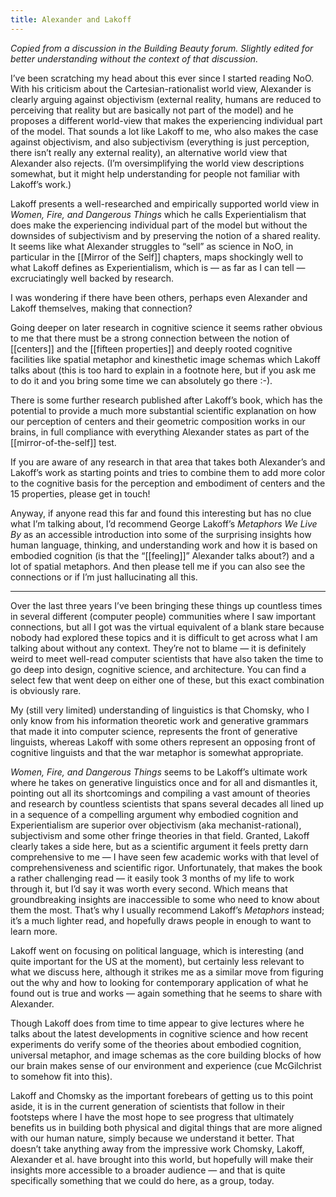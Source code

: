 ```yaml
---
title: Alexander and Lakoff
---
```


*Copied from a discussion in the Building Beauty forum. Slightly edited for better understanding without the context of that discussion.*

I’ve been scratching my head about this ever since I started reading NoO. With his criticism about the Cartesian-rationalist world view, Alexander is clearly arguing against objectivism (external reality, humans are reduced to perceiving that reality but are basically not part of the model) and he proposes a different world-view that makes the experiencing individual part of the model. That sounds a lot like Lakoff to me, who also makes the case against objectivism, and also subjectivism (everything is just perception, there isn’t really any external reality), an alternative world view that Alexander also rejects. (I’m oversimplifying the world view descriptions somewhat, but it might help understanding for people not familiar with Lakoff’s work.)

Lakoff presents a well-researched and empirically supported world view in _Women, Fire, and Dangerous Things_ which he calls Experientialism that does make the experiencing individual part of the model but without the downsides of subjectivism and by preserving the notion of a shared reality. 
It seems like what Alexander struggles to “sell” as science in NoO, in particular in the [[Mirror of the Self]] chapters, maps shockingly well to what Lakoff defines as Experientialism, which is — as far as I can tell — excruciatingly well backed by research.

I was wondering if there have been others, perhaps even Alexander and Lakoff themselves, making that connection?

Going deeper on later research in cognitive science it seems rather obvious to me that there must be a strong connection between the notion of [[centers]] and the [[fifteen properties]] and deeply rooted cognitive facilities like spatial metaphor and kinesthetic image schemas which Lakoff talks about (this is too hard to explain in a footnote here, but if you ask me to do it and you bring some time we can absolutely go there :-). 

There is some further research published after Lakoff’s book, which has the potential to provide a much more substantial scientific explanation on how our perception of centers and their geometric composition works in our brains, in full compliance with everything Alexander states as part of the [[mirror-of-the-self]] test.

If you are aware of any research in that area that takes both Alexander’s and Lakoff’s work as starting points and tries to combine them to add more color to the cognitive basis for the perception and embodiment of centers and the 15 properties, please get in touch!

Anyway, if anyone read this far and found this interesting but has no clue what I’m talking about, I’d recommend George Lakoff’s _Metaphors We Live By_ as an accessible introduction into some of the surprising insights how human language, thinking, and understanding work and how it is based on embodied cognition (is that the “[[feeling]]” Alexander talks about?) and a lot of spatial metaphors. And then please tell me if you can also see the connections or if I’m just hallucinating all this.

---

Over the last three years I’ve been bringing these things up countless times in several different (computer people) communities where I saw important connections, but all I got was the virtual equivalent of a blank stare because nobody had explored these topics and it is difficult to get across what I am talking about without any context. They’re not to blame — it is definitely weird to meet well-read computer scientists that have also taken the time to go deep into design, cognitive science, and architecture. You can find a select few that went deep on either one of these, but this exact combination is obviously rare.

My (still very limited) understanding of linguistics is that Chomsky, who I only know from his information theoretic work and generative grammars that made it into computer science, represents the front of generative linguists, whereas Lakoff with some others represent an opposing front of cognitive linguists and that the war metaphor is somewhat appropriate.

_Women, Fire, and Dangerous Things_ seems to be Lakoff’s ultimate work where he takes on generative linguistics once and for all and dismantles it, pointing out all its shortcomings and compiling a vast amount of theories and research by countless scientists that spans several decades all lined up in a sequence of a compelling argument why embodied cognition and Experientialism are superior over objectivism (aka mechanist-rational), subjectivism and some other fringe theories in that field. Granted, Lakoff clearly takes a side here, but as a scientific argument it feels pretty darn comprehensive to me — I have seen few academic works with that level of comprehensiveness and scientific rigor. Unfortunately, that makes the book a rather challenging read — it easily took 3 months of my life to work through it, but I’d say it was worth every second. Which means that groundbreaking insights are inaccessible to some who need to know about them the most. That’s why I usually recommend Lakoff’s _Metaphors_ instead; it’s a much lighter read, and hopefully draws people in enough to want to learn more.

Lakoff went on focusing on political language, which is interesting (and quite important for the US at the moment), but certainly less relevant to what we discuss here, although it strikes me as a similar move from figuring out the why and how to looking for contemporary application of what he found out is true and works — again something that he seems to share with Alexander. 

Though Lakoff does from time to time appear to give lectures where he talks about the latest developments in cognitive science and how recent experiments do verify some of the theories about embodied cognition, universal metaphor, and image schemas as the core building blocks of how our brain makes sense of our environment and experience (cue McGilchrist to somehow fit into this). 

Lakoff and Chomsky as the important forebears of getting us to this point aside, it is in the current generation of scientists that follow in their footsteps where I have the most hope to see progress that ultimately benefits us in building both physical and digital things that are more aligned with our human nature, simply because we understand it better. That doesn’t take anything away from the impressive work Chomsky, Lakoff, Alexander et al. have brought into this world, but hopefully will make their insights more accessible to a broader audience — and that is quite specifically something that we could do here, as a group, today.